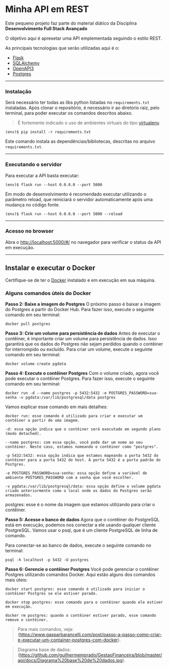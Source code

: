# Minha API em REST

Este pequeno projeto faz parte do material diático da Disciplina **Desenvolvimento Full Stack Avançado** 

O objetivo aqui é apresetar uma API emplementada seguindo o estilo REST.

As principais tecnologias que serão utilizadas aqui é o:
 - [Flask](https://flask.palletsprojects.com/en/2.3.x/)
 - [SQLAlchemy](https://www.sqlalchemy.org/)
 - [OpenAPI3](https://swagger.io/specification/)
 - [Postgres](https://www.postgresql.org/)

---
### Instalação


Será necessário ter todas as libs python listadas no `requirements.txt` instaladas.
Após clonar o repositório, é necessário ir ao diretório raiz, pelo terminal, para poder executar os comandos descritos abaixo.

> É fortemente indicado o uso de ambientes virtuais do tipo [virtualenv](https://virtualenv.pypa.io/en/latest/installation.html).

```
(env)$ pip install -r requirements.txt
```

Este comando instala as dependências/bibliotecas, descritas no arquivo `requirements.txt`.

---
### Executando o servidor


Para executar a API  basta executar:

```
(env)$ flask run --host 0.0.0.0 --port 5000
```

Em modo de desenvolvimento é recomendado executar utilizando o parâmetro reload, que reiniciará o servidor
automaticamente após uma mudança no código fonte. 

```
(env)$ flask run --host 0.0.0.0 --port 5000 --reload
```

---
### Acesso no browser

Abra o [http://localhost:5000/#/](http://localhost:5000/#/) no navegador para verificar o status da API em execução.

---
## Instalar e executar o Docker

Certifique-se de ter o [Docker](https://docs.docker.com/engine/install/) instalado e em execução em sua máquina.


### Alguns comandos úteis do Docker

**Passo 2: Baixe a imagem do Postgres**
O próximo passo é baixar a imagem do Postgres a partir do Docker Hub. Para fazer isso, execute o seguinte comando em seu terminal:

    docker pull postgres


**Passo 3: Crie um volume para persistência de dados**
Antes de executar o contêiner, é importante criar um volume para persistência de dados. Isso garantirá que os dados do Postgres não sejam perdidos quando o contêiner for interrompido ou excluído. Para criar um volume, execute o seguinte comando em seu terminal:

    docker volume create pgdata


**Passo 4: Execute o contêiner Postgres**
Com o volume criado, agora você pode executar o contêiner Postgres. Para fazer isso, execute o seguinte comando em seu terminal:

    docker run -d --name postgres -p 5432:5432 -e POSTGRES_PASSWORD=sua-senha -v pgdata:/var/lib/postgresql/data postgres


Vamos explicar esse comando em mais detalhes:

    docker run: esse comando é utilizado para criar e executar um contêiner a partir de uma imagem.

    -d: essa opção indica que o contêiner será executado em segundo plano (modo detached).

    --name postgres: com essa opção, você pode dar um nome ao seu contêiner. Neste caso, estamos nomeando o contêiner como "postgres".

    -p 5432:5432: essa opção indica que estamos mapeando a porta 5432 do contêiner para a porta 5432 do host. A porta 5432 é a porta padrão do Postgres.

    -e POSTGRES_PASSWORD=sua-senha: essa opção define a variável de ambiente POSTGRES_PASSWORD com a senha que você escolher.

    -v pgdata:/var/lib/postgresql/data: essa opção define o volume pgdata criado anteriormente como o local onde os dados do Postgres serão armazenados.
    

postgres: esse é o nome da imagem que estamos utilizando para criar o contêiner.


**Passo 5: Acesse o banco de dados**
Agora que o contêiner do PostgreSQL está em execução, podemos nos conectar a ele usando qualquer cliente PostgreSQL. Vamos usar o psql, que é um cliente PostgreSQL de linha de comando.

Para conectar-se ao banco de dados, execute o seguinte comando no terminal:

    psql -h localhost -p 5432 -U postgres


**Passo 6: Gerencie o contêiner Postgres**
Você pode gerenciar o contêiner Postgres utilizando comandos Docker. Aqui estão alguns dos comandos mais úteis:

    docker start postgres: esse comando é utilizado para iniciar o contêiner Postgres se ele estiver parado.

    docker stop postgres: esse comando para o contêiner quando ele estiver em execução.

    docker rm postgres: quando o contêiner estiver parado, esse comando remove o contêiner.


>Para mais comandos, veja: (https://www.gasparbarancelli.com/post/passo-a-passo-como-criar-e-executar-um-container-postgres-com-docker).

>Diagrama base de dados: (https://github.com/guilhermemprado/GestaoFinanceira/blob/master/api/docs/Diagrama%20base%20de%20dados.jpg).